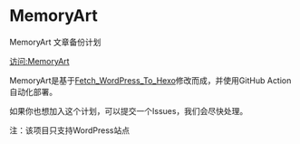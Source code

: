 # MemoryArt

MemoryArt 文章备份计划

[访问:MemoryArt](http://memoryart.nwl.im)

MemoryArt是基于[Fetch_WordPress_To_Hexo](https://github.com/iVampireSP/Fetch_WordPress_To_Hexo)修改而成，并使用GitHub Action自动化部署。

如果你也想加入这个计划，可以提交一个Issues，我们会尽快处理。


注：该项目只支持WordPress站点


